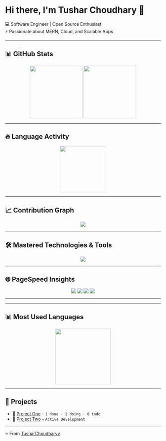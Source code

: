 # Hi there, I'm Tushar Choudhary 👋  

💻 Software Engineer | Open Source Enthusiast  
⚡ Passionate about MERN, Cloud, and Scalable Apps  

---

## 📊 GitHub Stats
<p align="center">
  <img src="https://github-readme-stats.vercel.app/api?username=TusharChoudharyy&show_icons=true&theme=dark&hide_border=true" height="170" />
  <img src="https://github-readme-streak-stats.herokuapp.com/?user=TusharChoudharyy&theme=dark&hide_border=true" height="170" />
</p>

---

## 🔥 Language Activity
<p align="center">
  <img src="https://github-readme-stats.vercel.app/api/top-langs/?username=TusharChoudharyy&layout=compact&theme=dark&hide_border=true" height="150" />
</p>

---

## 📈 Contribution Graph
<p align="center">
  <img src="https://github-readme-activity-graph.vercel.app/graph?username=TusharChoudharyy&theme=react-dark&hide_border=true" />
</p>

---

## 🛠️ Mastered Technologies & Tools
<p align="center">
  <img src="https://skillicons.dev/icons?i=js,ts,react,nodejs,express,mongodb,python,java,html,css,tailwind,docker,git,github,linux,vscode,aws" />
</p>

---

## 🌐 PageSpeed Insights
<p align="center">
  <img src="https://img.shields.io/badge/Performance-100-brightgreen?style=for-the-badge" />
  <img src="https://img.shields.io/badge/Accessibility-100-brightgreen?style=for-the-badge" />
  <img src="https://img.shields.io/badge/Best%20Practices-100-brightgreen?style=for-the-badge" />
  <img src="https://img.shields.io/badge/SEO-100-brightgreen?style=for-the-badge" />
</p>

---



---

## 📊 Most Used Languages
<p align="center">
  <img src="https://github-readme-stats.vercel.app/api/top-langs/?username=TusharChoudharyy&layout=donut&theme=dark&hide_border=true" height="180" />
</p>

---

## 🚀 Projects
- 🔗 [Project One](https://github.com/TusharChoudharyy/Project-One) – `1 done · 1 doing · 8 todo`  
- 🔗 [Project Two](https://github.com/TusharChoudharyy/Project-Two) – `Active Development`  

---

⭐ From [TusharChoudharyy](https://github.com/TusharChoudharyy)
